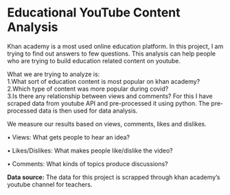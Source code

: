 # Educational YouTube Content Analysis

Khan academy is a most used online education platform. In this project, I am trying to find out answers to few questions. This analysis can help people who are trying to build education related content on youtube. 

What we are trying to analyze is:</br>
1.What sort of education content is most popular on khan academy?</br>
2.Which type of content was more popular during covid?</br>
3.Is there any relationship between views and comments?
For this I have scraped data from youtube API and pre-processed it using python. The pre-processed data is then used for data analysis.

We measure our results based on views, comments, likes and dislikes.

•	Views: What gets people to hear an idea?

•	Likes/Dislikes: What makes people like/dislike the video?

•	Comments: What kinds of topics produce discussions?


**Data source:** The data for this project is scrapped through khan academy’s youtube channel for teachers.

